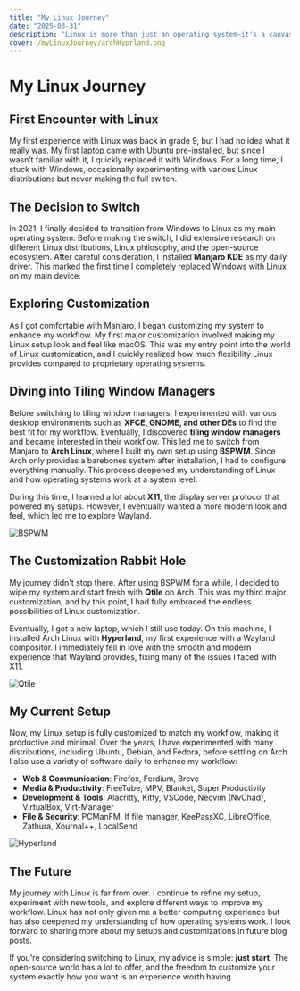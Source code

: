 ```yaml
---
title: "My Linux Journey"
date: "2025-03-31"
description: "Linux is more than just an operating system—it's a canvas for creativity and efficiency. From my early days of experimentation to mastering customization, this journey is about pushing the limits of what a system can do. Whether it's switching window managers or crafting the perfect workflow, this blog chronicles my evolution from a curious user to a passionate Linux enthusiast. Welcome to my Linux journey, where every tweak and adjustment brings me closer to the perfect setup!"
cover: /myLinuxJourney/archHyprland.png
---
```


# My Linux Journey

## First Encounter with Linux

My first experience with Linux was back in grade 9, but I had no idea what it really was. My first laptop came with Ubuntu pre-installed, but since I wasn’t familiar with it, I quickly replaced it with Windows. For a long time, I stuck with Windows, occasionally experimenting with various Linux distributions but never making the full switch.

## The Decision to Switch

In 2021, I finally decided to transition from Windows to Linux as my main operating system. Before making the switch, I did extensive research on different Linux distributions, Linux philosophy, and the open-source ecosystem. After careful consideration, I installed **Manjaro KDE** as my daily driver. This marked the first time I completely replaced Windows with Linux on my main device.

## Exploring Customization

As I got comfortable with Manjaro, I began customizing my system to enhance my workflow. My first major customization involved making my Linux setup look and feel like macOS. This was my entry point into the world of Linux customization, and I quickly realized how much flexibility Linux provides compared to proprietary operating systems.

## Diving into Tiling Window Managers

Before switching to tiling window managers, I experimented with various desktop environments such as **XFCE, GNOME, and other DEs** to find the best fit for my workflow. Eventually, I discovered **tiling window managers** and became interested in their workflow. This led me to switch from Manjaro to **Arch Linux**, where I built my own setup using **BSPWM**. Since Arch only provides a barebones system after installation, I had to configure everything manually. This process deepened my understanding of Linux and how operating systems work at a system level.

During this time, I learned a lot about **X11**, the display server protocol that powered my setups. However, I eventually wanted a more modern look and feel, which led me to explore Wayland.

![BSPWM](/myLinuxJourney/archBSPWM.jpg "BSPWM")

## The Customization Rabbit Hole

My journey didn't stop there. After using BSPWM for a while, I decided to wipe my system and start fresh with **Qtile** on Arch. This was my third major customization, and by this point, I had fully embraced the endless possibilities of Linux customization.

Eventually, I got a new laptop, which I still use today. On this machine, I installed Arch Linux with **Hyperland**, my first experience with a Wayland compositor. I immediately fell in love with the smooth and modern experience that Wayland provides, fixing many of the issues I faced with X11.

![Qtile](/myLinuxJourney/archQtile.jpg "Qtile")

## My Current Setup

Now, my Linux setup is fully customized to match my workflow, making it productive and minimal. Over the years, I have experimented with many distributions, including Ubuntu, Debian, and Fedora, before settling on Arch. I also use a variety of software daily to enhance my workflow:

- **Web & Communication**: Firefox, Ferdium, Breve
- **Media & Productivity**: FreeTube, MPV, Blanket, Super Productivity
- **Development & Tools**: Alacritty, Kitty, VSCode, Neovim (NvChad), VirtualBox, Virt-Manager
- **File & Security**: PCManFM, lf file manager, KeePassXC, LibreOffice, Zathura, Xournal++, LocalSend

![Hyperland](/myLinuxJourney/archHyprland.png "Hyperland")

## The Future

My journey with Linux is far from over. I continue to refine my setup, experiment with new tools, and explore different ways to improve my workflow. Linux has not only given me a better computing experience but has also deepened my understanding of how operating systems work. I look forward to sharing more about my setups and customizations in future blog posts.

If you're considering switching to Linux, my advice is simple: **just start**. The open-source world has a lot to offer, and the freedom to customize your system exactly how you want is an experience worth having.

